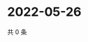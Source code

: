 # 2022-05-26

共 0 条

<!-- BEGIN WEIBO -->
<!-- 最后更新时间 Thu May 26 2022 08:27:03 GMT+0800 (China Standard Time) -->

<!-- END WEIBO -->
